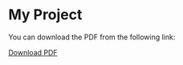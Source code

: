 # My Project

You can download the PDF from the following link:

[Download PDF]((https://github.com/tanzhu91/Magnetic-fields-of-solenoids/blob/main/Magnetic%20fields%20of%20solenoids.pdf)](https://raw.githubusercontent.com/tanzhu91/Magnetic-fields-of-solenoids/main/Magnetic%20fields%20of%20solenoids.pdf))
